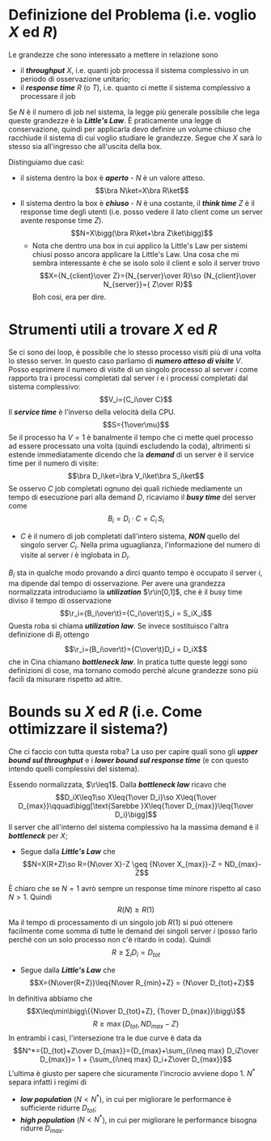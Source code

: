 
# Definizione del Problema (i.e. voglio $X$ ed $R$)

Le grandezze che sono interessato a mettere in relazione sono

- il ***throughput*** $X$, i.e. quanti job processa il sistema complessivo in un periodo di osservazione unitario;
- il ***response time*** $R$ (o $T$), i.e. quanto ci mette il sistema complessivo a processare il job

Se $N$ è il numero di job nel sistema, la legge più generale possibile che lega queste grandezze è la ***Little's Law***. È praticamente una legge di conservazione, quindi per applicarla devo definire un volume chiuso che racchiude il sistema di cui voglio studiare le grandezze. Segue che $X$ sarà lo stesso sia all'ingresso che all'uscita della box.

Distinguiamo due casi:

- il sistema dentro la box è ***aperto*** - $N$ è un valore atteso.$$\bra N\ket=X\bra R\ket$$
- Il sistema dentro la box è ***chiuso*** - $N$ è una costante, il ***think time*** $Z$ è il response time degli utenti (i.e. posso vedere il lato client come un server avente response time $Z$).$$N=X\bigg(\bra R\ket+\bra Z\ket\bigg)$$
	- Nota che dentro una box in cui applico la Little's Law per sistemi chiusi posso ancora applicare la Little's Law. Una cosa che mi sembra interessante è che se isolo solo il client e solo il server trovo$$X={N_{client}\over Z}={N_{server}\over R}\so {N_{client}\over N_{server}}={
	  Z\over R}$$Boh così, era per dire.


# Strumenti utili a trovare $X$ ed $R$

Se ci sono dei loop, è possibile che lo stesso processo visiti più di una volta lo stesso server. In questo caso parliamo di ***numero atteso di visite*** $V$. Posso esprimere il numero di visite di un singolo processo al server $i$ come rapporto tra i processi completati dal server $i$ e i processi completati dal sistema complessivo:$$V_i={C_i\over C}$$
Il ***service time*** è l'inverso della velocità della CPU.$$S={1\over\mu}$$
Se il processo ha $V=1$ è banalmente il tempo che ci mette quel processo ad essere processato una volta (quindi escludendo la coda), altrimenti si estende immediatamente dicendo che la ***demand*** di un server è il service time per il numero di visite:$$\bra D_i\ket=\bra V_i\ket\bra S_i\ket$$
Se osservo $C$ job completati ognuno dei quali richiede mediamente un tempo di esecuzione pari alla demand $D$, ricaviamo il ***busy time*** del server come$$B_i=D_i\cdot C=C_i\,S_i$$
- $C$ è il numero di job completati dall'intero sistema, ***NON*** quello del singolo server $C_i$. Nella prima uguaglianza, l'informazione del numero di visite al server $i$ è inglobata in $D_i$.

$B_i$ sta in qualche modo provando a dirci quanto tempo è occupato il server $i$, ma dipende dal tempo di osservazione. Per avere una grandezza normalizzata introduciamo la ***utilization*** $\r\in[0,1]$, che è il busy time diviso il tempo di osservazione$$\r_i={B_i\over\t}={C_i\over\t}S_i = S_iX_i$$
Questa roba si chiama ***utilization law***. Se invece sostituisco l'altra definizione di $B_i$ ottengo$$\r_i={B_i\over\t}={C\over\t}D_i = D_iX$$che in Cina chiamano ***bottleneck law***. In pratica tutte queste leggi sono definizioni di cose, ma tornano comodo perché alcune grandezze sono più facili da misurare rispetto ad altre.


# Bounds su $X$ ed $R$ (i.e. Come ottimizzare il sistema?)

Che ci faccio con tutta questa roba? La uso per capire quali sono gli ***upper bound sul throughput*** e i ***lower bound sul response time*** (e con questo intendo quelli complessivi del sistema).

Essendo normalizzata, $\r\leq1$. Dalla ***bottleneck law*** ricavo che $$D_iX\leq1\so X\leq{1\over D_i}\so X\leq{1\over D_{max}}\qquad\bigg[\text{Sarebbe }X\leq{1\over D_{max}}\leq{1\over D_i}\bigg]$$Il server che all'interno del sistema complessivo ha la massima demand è il ***bottleneck*** per $X$;

- Segue dalla ***Little's Law*** che$$N=X(R+Z)\so R={N\over X}-Z \geq {N\over X_{max}}-Z = ND_{max}-Z$$

È chiaro che se $N=1$ avrò sempre un response time minore rispetto al caso $N>1$. Quindi$$R(N)\geq R(1)$$Ma il tempo di processamento di un singolo job $R(1)$ si può ottenere facilmente come somma di tutte le demand dei singoli server $i$ (posso farlo perché con un solo processo non c'è ritardo in coda). Quindi$$R\geq\sum_iD_i=D_{tot}$$

- Segue dalla ***Little's Law*** che$$X={N\over(R+Z)}\leq{N\over R_{min}+Z} = {N\over D_{tot}+Z}$$

In definitiva abbiamo che$$X\leq\min\bigg\{{N\over D_{tot}+Z}, {1\over D_{max}}\bigg\}$$$$R\geq\max\bigg\{D_{tot},\, {ND_{max}-Z}\bigg\}$$
In entrambi i casi, l'intersezione tra le due curve è data da$$N^*={D_{tot}+Z\over D_{max}}={D_{max}+\sum_{i\neq max} D_iZ\over D_{max}}= 1 + {\sum_{i\neq max} D_i+Z\over D_{max}}$$
L'ultima è giusto per sapere che sicuramente l'incrocio avviene dopo $1$. $N^*$ separa infatti i regimi di
- ***low population*** ($N<N^*$), in cui per migliorare le performance è sufficiente ridurre $D_{tot}$;
- ***high population*** ($N<N^*$), in cui per migliorare le performance bisogna ridurre $D_{max}$.